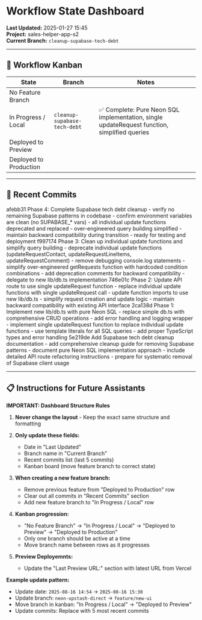 # Workflow State Dashboard

**Last Updated:** 2025-01-27 15:45  
**Project:** sales-helper-app-s2  
**Current Branch:** `cleanup-supabase-tech-debt`

---

## 🚦 Workflow Kanban

| State                  | Branch                | Notes                |
|-------------------------|-----------------------|----------------------|
| No Feature Branch       |                       |                      |
| In Progress / Local     | `cleanup-supabase-tech-debt` | ✅ Complete: Pure Neon SQL implementation, single updateRequest function, simplified queries |
| Deployed to Preview     |                       |                      |
| Deployed to Production  |                       |                      |

---

## 📝 Recent Commits
afebb31 Phase 4: Complete Supabase tech debt cleanup - verify no remaining Supabase patterns in codebase - confirm environment variables are clean (no SUPABASE_* vars) - all individual update functions deprecated and replaced - over-engineered query building simplified - maintain backward compatibility during transition - ready for testing and deployment
f997174 Phase 3: Clean up individual update functions and simplify query building - deprecate individual update functions (updateRequestContact, updateRequestLineItems, updateRequestComment) - remove debugging console.log statements - simplify over-engineered getRequests function with hardcoded condition combinations - add deprecation comments for backward compatibility - delegate to new lib/db.ts implementation
746e01c Phase 2: Update API route to use single updateRequest function - replace individual update functions with single updateRequest call - update function imports to use new lib/db.ts - simplify request creation and update logic - maintain backward compatibility with existing API interface
2ca138d Phase 1: Implement new lib/db.ts with pure Neon SQL - replace simple db.ts with comprehensive CRUD operations - add error handling and logging wrapper - implement single updateRequest function to replace individual update functions - use template literals for all SQL queries - add proper TypeScript types and error handling
5e219de Add Supabase tech debt cleanup documentation - add comprehensive cleanup guide for removing Supabase patterns - document pure Neon SQL implementation approach - include detailed API route refactoring instructions - prepare for systematic removal of Supabase client usage

---

## 📋 Instructions for Future Assistants

**IMPORTANT: Dashboard Structure Rules**

1. **Never change the layout** - Keep the exact same structure and formatting

2. **Only update these fields:**
   - Date in "Last Updated" 
   - Branch name in "Current Branch"
   - Recent commits list (last 5 commits)
   - Kanban board (move feature branch to correct state)

3. **When creating a new feature branch:**
   - Remove previous feature from "Deployed to Production" row
   - Clear out all commits in "Recent Commits" section
   - Add new feature branch to "In Progress / Local" row

4. **Kanban progression:**
   - "No Feature Branch" → "In Progress / Local" → "Deployed to Preview" → "Deployed to Production"
   - Only one branch should be active at a time
   - Move branch name between rows as it progresses

5. **Preview Deployemnts:**
   - Update the "Last Preview URL:" section with latest URL from Vercel


**Example update pattern:**
- Update date: `2025-08-16 14:54` → `2025-08-16 15:30`
- Update branch: `neon-upstash-direct` → `feature/new-ui`
- Move branch in kanban: "In Progress / Local" → "Deployed to Preview"
- Update commits: Replace with 5 most recent commits
